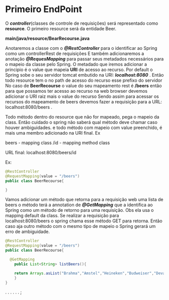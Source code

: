# Primeiro EndPoint

O ***controller***(classes de controle de requisições) será representado como **resource**.
O primeiro resource será da entidade Beer.

**main/java/resource/BearRecourse.java**

Anotaremos a classe com o ***@RestController*** para o identificar ao Spring como um controllerRest
de requisições
E também adicionaremos a anotação ***@RequesMapping*** para passar seus metadados necessários
para o mapeio da classe pelo Spring. O metadado que iremos adicionar a principio é o value
que mapeia **URI** de acesso ao recurso. Por default o Spring sobe o seu servidor tomcat embutido na URI:
***localhost:8080*** . Então todo resource tem o no path de acesso do recurso esse prefixo do servidor
No caso de **BeerRecourse** o value do seu mapeamento rest é **/beers** então para que possamos ter acesso ao 
recurso na web browser devemos adicionar o URI raiz mais o value do recurso
Sendo assim para acessar os recursos do mapeamento de beers devemos fazer a requisição para a URL: localhost:8080/beers .

 Todo método dentro do resource que não for mapeado, pega o mapeio da class. Então cuidado o spring não saberá qual método
 deve chamar caso houver ambiguidades.
e todo método com mapeio com value preenchido, é mais uma membro adicionado na URI final. Ex

beers  - mapping class
/id   - mapping method class

URL final: localhost:8080/beers/id

Ex:
~~~ java
@RestController
@RequestMapping(value = "/beers")
public class BeerRecourse{

}
~~~

Vamos adicionar um método que retorna para a requisição web uma lista de beers
o método terá a annotation de ***@GetMapping*** que a identifica ao Spring como um método de 
retorno para uma requisição. 
Obs ela usa o mapping default da class. Se realizar a requisição para localhost:8080/beers
o spring chama esse método GET para retorna. Então caso aja outro método com o mesmo tipo de 
mapeio o Spring gerará um erro de ambiguidade.

~~~ java
@RestController
@RequestMapping(value = "/beers")
public class BeerRecourse{

  @GetMapping
    public List<String> listBeers(){

    return Arrays.asList("Brahma","Amstel","Heineken","Budweiser","Devassa","Antarctica","Schin");
    }
}
~~~

.
.
.
.
.
.
;